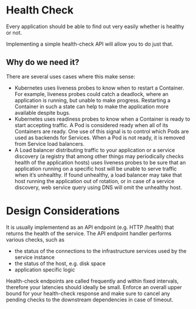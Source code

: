 # Health Check

Every application should be able to find out very easily whether is healthy or not. 

Implementing a simple health-check API will allow you to do just that.

## Why do we need it?
There are several uses cases where this make sense:
- Kubernetes uses liveness probes to know when to restart a Container. For example, liveness probes could catch a deadlock, where an application is running, but unable to make progress. Restarting a Container in such a state can help to make the application more available despite bugs.
- Kubernetes uses readiness probes to know when a Container is ready to start accepting traffic. A Pod is considered ready when all of its Containers are ready. One use of this signal is to control which Pods are used as backends for Services. When a Pod is not ready, it is removed from Service load balancers.
- A Load balancer distributing traffic to your application or a service discovery (a registry that among other things may periodically checks health of the application hosts) uses liveness probes to be sure that an application running on a specific host will be unable to serve traffic when it’s unhealthy. If found unhealthy, a load balancer may take that host running the application out of rotation, or in case of a service discovery, web service query using DNS will omit the unhealthy host.

# Design Considerations
It is usually implementend as an API endpoint (e.g. HTTP /health) that returns the health of the service. The API endpoint handler performs various checks, such as

- the status of the connections to the infrastructure services used by the service instance
- the status of the host, e.g. disk space
- application specific logic

Health-check endpoints are called frequently and within fixed intervals, therefore your latencies should ideally be small. Enforce an overall upper bound for your health-check response and make sure to cancel any pending checks to the downstream dependencies in case of timeout.

